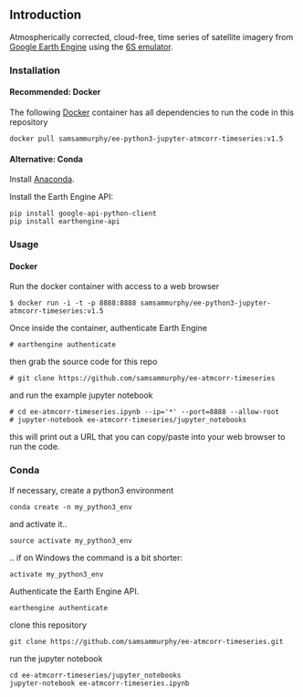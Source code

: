 ## Introduction

Atmospherically corrected, cloud-free, time series of satellite imagery from [Google Earth Engine](https://earthengine.google.com/) using the [6S emulator](https://github.com/samsammurphy/6S_emulator/edit/master/README.md).

### Installation

#### Recommended: Docker

The following [Docker](https://www.docker.com/community-edition) container has all dependencies to run the code in this repository

`docker pull samsammurphy/ee-python3-jupyter-atmcorr-timeseries:v1.5`

#### Alternative: Conda 

Install [Anaconda](https://www.continuum.io/downloads).

Install the Earth Engine API:

```
pip install google-api-python-client
pip install earthengine-api 
```

### Usage

#### Docker

Run the docker container with access to a web browser

`$ docker run -i -t -p 8888:8888 samsammurphy/ee-python3-jupyter-atmcorr-timeseries:v1.5`

Once inside the container, authenticate Earth Engine

`# earthengine authenticate`

then grab the source code for this repo

`# git clone https://github.com/samsammurphy/ee-atmcorr-timeseries`

and run the example jupyter notebook

```
# cd ee-atmcorr-timeseries.ipynb --ip='*' --port=8888 --allow-root
# jupyter-notebook ee-atmcorr-timeseries/jupyter_notebooks
```

this will print out a URL that you can copy/paste into your web browser to run the code.

### Conda

If necessary, create a python3 environment

`conda create -n my_python3_env`

and activate it..

`source activate my_python3_env`

.. if on Windows the command is a bit shorter:

`activate my_python3_env`

Authenticate the Earth Engine API.

`earthengine authenticate`

clone this repository

`git clone https://github.com/samsammurphy/ee-atmcorr-timeseries.git`

run the jupyter notebook

```
cd ee-atmcorr-timeseries/jupyter_notebooks
jupyter-notebook ee-atmcorr-timeseries.ipynb
```
